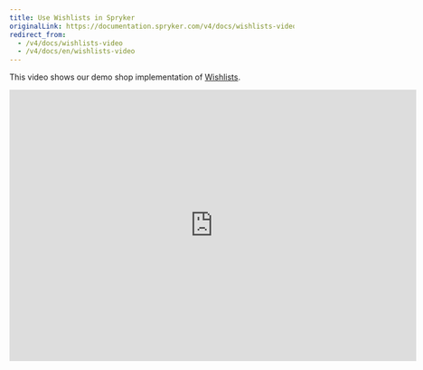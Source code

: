 ```yaml
---
title: Use Wishlists in Spryker
originalLink: https://documentation.spryker.com/v4/docs/wishlists-video
redirect_from:
  - /v4/docs/wishlists-video
  - /v4/docs/en/wishlists-video
---
```


This video shows our demo shop implementation of [Wishlists](/docs/scos/dev/features/202001.0/wishlist/wishlist).

<iframe src="https://fast.wistia.net/embed/iframe/g7hzsa9xw7" title="Wihlists" allowtransparency="true" frameborder="0" scrolling="no" class="wistia_embed" name="wistia_embed" allowfullscreen="0" mozallowfullscreen="0" webkitallowfullscreen="0" oallowfullscreen="0" msallowfullscreen="0" width="720" height="480"></iframe>
